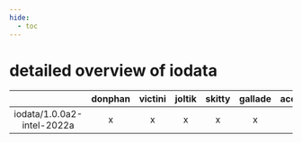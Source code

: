 ```yaml
---
hide:
  - toc
---
```


detailed overview of iodata
===========================

| |donphan|victini|joltik|skitty|gallade|accelgor|swalot|doduo|
| :---: | :---: | :---: | :---: | :---: | :---: | :---: | :---: | :---: |
|iodata/1.0.0a2-intel-2022a|x|x|x|x|x|x|x|x|
